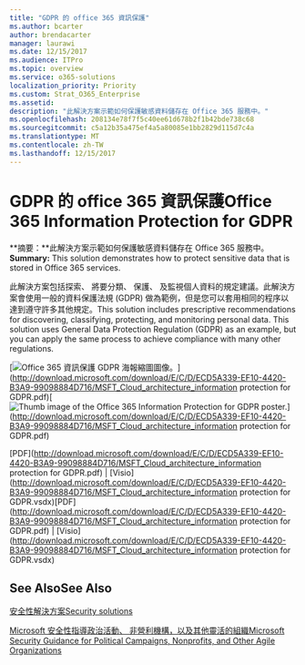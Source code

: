 ```yaml
---
title: "GDPR 的 office 365 資訊保護"
ms.author: bcarter
author: brendacarter
manager: laurawi
ms.date: 12/15/2017
ms.audience: ITPro
ms.topic: overview
ms.service: o365-solutions
localization_priority: Priority
ms.custom: Strat_O365_Enterprise
ms.assetid: 
description: "此解決方案示範如何保護敏感資料儲存在 Office 365 服務中。"
ms.openlocfilehash: 208134e78f7f5c40ee61d678b2f1b42bde738c68
ms.sourcegitcommit: c5a12b35a475ef4a5a80085e1bb2829d115d7c4a
ms.translationtype: MT
ms.contentlocale: zh-TW
ms.lasthandoff: 12/15/2017
---
```

# <a name="office-365-information-protection-for-gdpr"></a><span data-ttu-id="5d8c2-103">GDPR 的 office 365 資訊保護</span><span class="sxs-lookup"><span data-stu-id="5d8c2-103">Office 365 Information Protection for GDPR</span></span>

 <span data-ttu-id="5d8c2-104">**摘要：**此解決方案示範如何保護敏感資料儲存在 Office 365 服務中。</span><span class="sxs-lookup"><span data-stu-id="5d8c2-104">**Summary:** This solution demonstrates how to protect sensitive data that is stored in Office 365 services.</span></span>
  
<span data-ttu-id="5d8c2-p101">此解決方案包括探索、 將要分類、 保護、 及監視個人資料的規定建議。此解決方案會使用一般的資料保護法規 (GDPR) 做為範例，但是您可以套用相同的程序以達到遵守許多其他規定。</span><span class="sxs-lookup"><span data-stu-id="5d8c2-p101">This solution includes prescriptive recommendations for discovering, classifying, protecting, and monitoring personal data. This solution uses General Data Protection Regulation (GDPR) as an example, but you can apply the same process to achieve compliance with many other regulations.</span></span>

<span data-ttu-id="5d8c2-107">[![Office 365 資訊保護 GDPR 海報縮圖圖像。](images/InfoProtectGDPR_Poster/o365infoprotectforgdpr_thumb.png)](http://download.microsoft.com/download/E/C/D/ECD5A339-EF10-4420-B3A9-99098884D716/MSFT_Cloud_architecture_information protection for GDPR.pdf)</span><span class="sxs-lookup"><span data-stu-id="5d8c2-107">[![Thumb image of the Office 365 Information Protection for GDPR poster.](images/InfoProtectGDPR_Poster/o365infoprotectforgdpr_thumb.png)](http://download.microsoft.com/download/E/C/D/ECD5A339-EF10-4420-B3A9-99098884D716/MSFT_Cloud_architecture_information protection for GDPR.pdf)</span></span>
  
<span data-ttu-id="5d8c2-108">[PDF](http://download.microsoft.com/download/E/C/D/ECD5A339-EF10-4420-B3A9-99098884D716/MSFT_Cloud_architecture_information protection for GDPR.pdf)  | [Visio](http://download.microsoft.com/download/E/C/D/ECD5A339-EF10-4420-B3A9-99098884D716/MSFT_Cloud_architecture_information protection for GDPR.vsdx)</span><span class="sxs-lookup"><span data-stu-id="5d8c2-108">[PDF](http://download.microsoft.com/download/E/C/D/ECD5A339-EF10-4420-B3A9-99098884D716/MSFT_Cloud_architecture_information protection for GDPR.pdf)  | [Visio](http://download.microsoft.com/download/E/C/D/ECD5A339-EF10-4420-B3A9-99098884D716/MSFT_Cloud_architecture_information protection for GDPR.vsdx)</span></span>
  

## <a name="see-also"></a><span data-ttu-id="5d8c2-109">See Also</span><span class="sxs-lookup"><span data-stu-id="5d8c2-109">See Also</span></span>

[<span data-ttu-id="5d8c2-110">安全性解決方案</span><span class="sxs-lookup"><span data-stu-id="5d8c2-110">Security solutions</span></span>](security-solutions.md)
  
[<span data-ttu-id="5d8c2-111">Microsoft 安全性指導政治活動、 非營利機構，以及其他靈活的組織</span><span class="sxs-lookup"><span data-stu-id="5d8c2-111">Microsoft Security Guidance for Political Campaigns, Nonprofits, and Other Agile Organizations</span></span>](microsoft-security-guidance-for-political-campaigns-nonprofits-and-other-agile-o.md)





